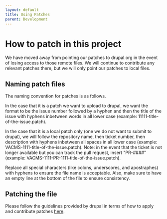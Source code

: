 ```yaml
---
layout: default
title: Using Patches
parent: Development
---
```


# How to patch in this project

We have moved away from pointing our patches to drupal.org in the event of losing access to those remote files. We will continue to contribute any relevant patches there, but we will only point our patches to local files.

## Naming patch files

The naming convention for patches is as follows.

In the case that it is a patch we want to upload to drupal, we want the format to be the issue number followed by a hyphen and then the title of the issue with hyphens inbetween words in all lower case (example: 11111-title-of-the-issue.patch).

In the case that it is a local patch only (one we do not want to submit to drupal), we will follow the repository name, then ticket number, then description with hyphens inbetween all spaces in all lower case (example: VACMS-1111-title-of-the-issue.patch). Note: in the event that the ticket is not longer available but you can track the pull request, insert "PR-####" (example: VACMS-1111-PR-1111-title-of-the-issue.patch).

Replace all special characters (like colons, underscores, and apostraphes) with hyphens to ensure the file name is acceptable. Also, make sure to have an empty line at the bottom of the file to ensure consistency.

## Patching the file

Please follow the guidelines provided by drupal in terms of how to apply and contribute patches [here](https://www.drupal.org/docs/develop/git/using-git-to-contribute-to-drupal/working-with-patches/applying-a-patch-in-a-feature-branch).
